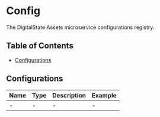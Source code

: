 # Config

The DigitalState Assets microservice configurations registry.

## Table of Contents

- [Configurations](#configurations)

## Configurations

| Name | Type | Description | Example |
| ---- | ---- | ----------- | ------- |
| - | - | - | - |
